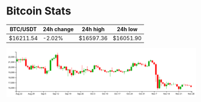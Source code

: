 # Bitcoin Stats

BTC/USDT|24h change|24h high|24h low|
|---|---|---|---|
|$16211.54|-2.02%|$16597.36|$16051.90|

<img src="./chart.svg">
